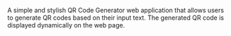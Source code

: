 A simple and stylish QR Code Generator web application that allows users to generate QR codes based on their input text. The generated QR code is displayed dynamically on the web page.
